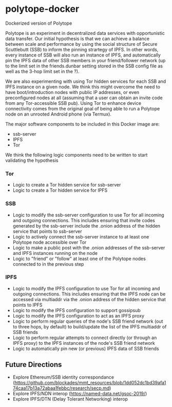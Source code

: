 # polytope-docker
Dockerized version of Polytope

Polytope is an experiment in decentralized data services with opportunistic data transfer. Our initial hypothesis is that we can achieve a balance between scale and performance by using the social structure of Secure Scuttlebutt (SSB) to inform the pinning strartegy of IPFS. In other words, every instance of SSB will also run an instance of IPFS, and automatically pin the IPFS data of other SSB members in your friend/follower network (up to the limit set in the friends.dunbar setting stored in the SSB config file as well as the 3-hop limit set in the ?).

We are also experimenting with using Tor hidden services for each SSB and IPFS instance on a given node. We think this might overcome the need to have boot/introduction nodes with public IP addresses, or even preconfigured nodes at all (assuming that a user can obtain an invite code from any Tor-accessible SSB pub). Using Tor to enhance device connectivity comes from the original goal of being able to run a Polytope node on an unrooted Android phone (via Termux).

The major software components to be included in this Docker image are:

- ssb-server
- IPFS
- Tor

We think the following logic components need to be written to start validating the hypothesis

### Tor
- Logic to create a Tor hidden service for ssb-server
- Logic to create a Tor hidden service for IPFS


### SSB
- Logic to modify the ssb-server configuration to use Tor for all incoming and outgoing connections. This includes ensuring that invite codes generated by the ssb-server include the .onion address of the hidden service that points to ssb-server
- Logic to actively connect the ssb-server instance to at least one Polytope node accessible over Tor
- Logic to make a public post with the .onion addresses of the ssb-server and IPFS instances running on the node
- Logic to "friend" or "follow" at least one of the Polytope nodes connected to in the previous step

### IPFS
- Logic to modify the IPFS configuration to use Tor for all incoming and outgoing connections. This includes ensuring that the IPFS node can be accessed via multiaddr via the .onion address of the hidden service that points to IPFS
- Logic to modify the IPFS configuration to support gossipsub
- Logic to modify the IPFS configuration to act as an IPFS proxy
- Logic to perform regular queries of the node's SSB friend network (out to three hops, by default) to build/update the list of the IPFS multiaddr of SSB friends
- Logic to perform regular attempts to connect directly (or through an IPFS proxy) to the IPFS instances of the node's SSB friend network
- Logic to automatically pin new (or previous) IPFS data of SSB friends

## Future Directions
- Explore Ethereum/SSB identity correspondance (https://github.com/blockades/mmt_resources/blob/1dd052dc1bd39afa174caa17b13a72abaa1febbc/research/secp.md)
- Explore IPFS/NDN interop (https://named-data.net/gsoc-2019/)
- Explore IPFS/DTN (Delay Tolerant Networking) interop
